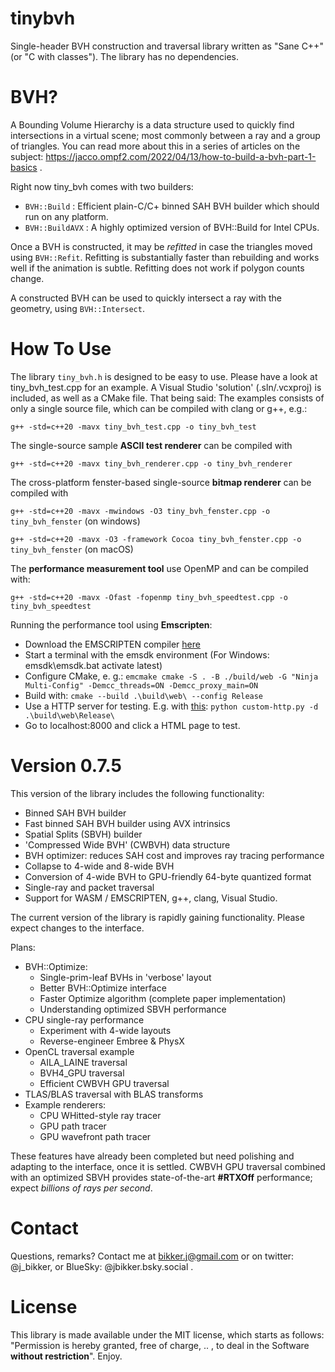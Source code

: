 # tinybvh
Single-header BVH construction and traversal library written as "Sane C++" (or "C with classes"). The library has no dependencies. 

# BVH?
A Bounding Volume Hierarchy is a data structure used to quickly find intersections in a virtual scene; most commonly between a ray and a group of triangles. You can read more about this in a series of articles on the subject: https://jacco.ompf2.com/2022/04/13/how-to-build-a-bvh-part-1-basics .

Right now tiny_bvh comes with two builders:
* ````BVH::Build```` : Efficient plain-C/C+ binned SAH BVH builder which should run on any platform.
* ````BVH::BuildAVX```` : A highly optimized version of BVH::Build for Intel CPUs.

Once a BVH is constructed, it may be _refitted_ in case the triangles moved using ````BVH::Refit````. Refitting is substantially faster than rebuilding and works well if the animation is subtle. Refitting does not work if polygon counts change.

A constructed BVH can be used to quickly intersect a ray with the geometry, using ````BVH::Intersect````.

# How To Use
The library ````tiny_bvh.h```` is designed to be easy to use. Please have a look at tiny_bvh_test.cpp for an example. A Visual Studio 'solution' (.sln/.vcxproj) is included, as well as a CMake file. That being said: The examples consists of only a single source file, which can be compiled with clang or g++, e.g.:

````g++ -std=c++20 -mavx tiny_bvh_test.cpp -o tiny_bvh_test````

The single-source sample **ASCII test renderer** can be compiled with

````g++ -std=c++20 -mavx tiny_bvh_renderer.cpp -o tiny_bvh_renderer````

The cross-platform fenster-based single-source **bitmap renderer** can be compiled with

````g++ -std=c++20 -mavx -mwindows -O3 tiny_bvh_fenster.cpp -o tiny_bvh_fenster```` (on windows)

```g++ -std=c++20 -mavx -O3 -framework Cocoa tiny_bvh_fenster.cpp -o tiny_bvh_fenster``` (on macOS)

The **performance measurement tool** use OpenMP and can be compiled with:

````g++ -std=c++20 -mavx -Ofast -fopenmp tiny_bvh_speedtest.cpp -o tiny_bvh_speedtest````

Running the performance tool using **Emscripten**:

* Download the EMSCRIPTEN compiler [here](https://emscripten.org/docs/getting_started/downloads.html)
* Start a terminal with the emsdk environment (For Windows: emsdk\emsdk.bat activate latest)
* Configure CMake, e. g.: ````emcmake cmake -S . -B ./build/web -G "Ninja Multi-Config" -Demcc_threads=ON -Demcc_proxy_main=ON````
* Build with:  ````cmake --build .\build\web\ --config Release````
* Use a HTTP server for testing. E.g. with [this](https://github.com/maniatic0/emcc-test-server): ````python custom-http.py -d .\build\web\Release\````
* Go to localhost:8000 and click a HTML page to test.
  
# Version 0.7.5
This version of the library includes the following functionality:
* Binned SAH BVH builder
* Fast binned SAH BVH builder using AVX intrinsics
* Spatial Splits (SBVH) builder
* 'Compressed Wide BVH' (CWBVH) data structure
* BVH optimizer: reduces SAH cost and improves ray tracing performance
* Collapse to 4-wide and 8-wide BVH
* Conversion of 4-wide BVH to GPU-friendly 64-byte quantized format
* Single-ray and packet traversal
* Support for WASM / EMSCRIPTEN, g++, clang, Visual Studio.

The current version of the library is rapidly gaining functionality. Please expect changes to the interface.

Plans:

* BVH::Optimize:
  * Single-prim-leaf BVHs in 'verbose' layout
  * Better BVH::Optimize interface
  * Faster Optimize algorithm (complete paper implementation)
  * Understanding optimized SBVH performance
* CPU single-ray performance
  * Experiment with 4-wide layouts
  * Reverse-engineer Embree & PhysX
* OpenCL traversal example
  * AILA_LAINE traversal
  * BVH4_GPU traversal
  * Efficient CWBVH GPU traversal
* TLAS/BLAS traversal with BLAS transforms
* Example renderers:
  * CPU WHitted-style ray tracer
  * GPU path tracer
  * GPU wavefront path tracer
  
These features have already been completed but need polishing and adapting to the interface, once it is settled. CWBVH GPU traversal combined with an optimized SBVH provides state-of-the-art **#RTXOff** performance; expect _billions of rays per second_.

# Contact
Questions, remarks? Contact me at bikker.j@gmail.com or on twitter: @j_bikker, or BlueSky: @jbikker.bsky.social .

# License
This library is made available under the MIT license, which starts as follows: "Permission is hereby granted, free of charge, .. , to deal in the Software **without restriction**". Enjoy.
